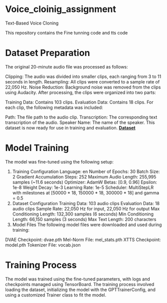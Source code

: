# Voice_cloinig_assignment
 Text-Based Voice Cloning

This repository contains the Fine tunning code and tts code

# Dataset Preparation
The original 20-minute audio file was processed as follows:

Clipping: The audio was divided into smaller clips, each ranging from 3 to 11 seconds in length.
Resampling: All clips were converted to a sample rate of 22,050 Hz.
Noise Reduction: Background noise was removed from the clips using Audacity.
After processing, the clips were organized into two parts:

Training Data: Contains 103 clips.
Evaluation Data: Contains 18 clips.
For each clip, the following metadata was included:

Path: The file path to the audio clip.
Transcription: The corresponding text transcription of the audio.
Speaker Name: The name of the speaker.
This dataset is now ready for use in training and evaluation. 
[**Dataset**](https://drive.google.com/drive/folders/1P_RGV_PgIu3esyAUdIudGK1UGe_NRvok?usp=sharing)

# Model Training
The model was fine-tuned using the following setup:

1. Training Configuration
Language: en
Number of Epochs: 30
Batch Size: 2
Gradient Accumulation Steps: 252
Maximum Audio Length: 255,995 samples (~11.6 seconds)
Optimizer: AdamW
Betas: [0.9, 0.96]
Epsilon: 1e-8
Weight Decay: 1e-3
Learning Rate: 1e-5
Scheduler: MultiStepLR with milestones at [50000 * 18, 150000 * 18, 300000 * 18] and gamma = 0.5
2. Dataset Configuration
Training Data: 103 audio clips
Evaluation Data: 18 audio clips
Sample Rate: 22,050 Hz for input, 22,050 Hz for output
Max Conditioning Length: 132,300 samples (6 seconds)
Min Conditioning Length: 66,150 samples (3 seconds)
Max Text Length: 200 characters
3. Model Files
The following model files were downloaded and used during training:

DVAE Checkpoint: dvae.pth
Mel-Norm File: mel_stats.pth
XTTS Checkpoint: model.pth
Tokenizer File: vocab.json

# Training Process
The model was trained using the fine-tuned parameters, with logs and checkpoints managed using TensorBoard. The training process involved loading the dataset, initializing the model with the GPTTrainerConfig, and using a customized Trainer class to fit the model.

